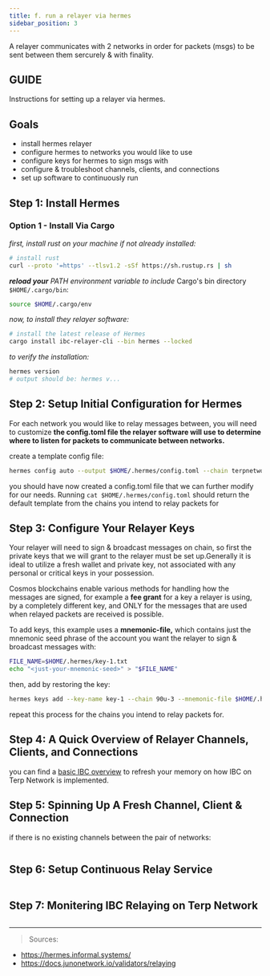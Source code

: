 ```yaml
---
title: f. run a relayer via hermes
sidebar_position: 3
---
```


A relayer communicates with 2 networks in order for packets (msgs) to be sent between them sercurely & with finality.

## GUIDE
Instructions for setting up a relayer via hermes.

## Goals

- install hermes relayer
- configure hermes to networks you would like to use
- configure keys for hermes to sign msgs with
- configure & troubleshoot channels, clients, and connections
- set up software to continuously run

## Step 1: Install Hermes

### Option 1 - Install Via Cargo

*first, install rust on your machine if not already installed:*

```bash
# install rust 
curl --proto '=https' --tlsv1.2 -sSf https://sh.rustup.rs | sh
```

***reload your** PATH environment variable to include* Cargo's bin directory `$HOME/.cargo/bin`:

```bash
source $HOME/.cargo/env
```

*now, to install they relayer software:*

```bash
# install the latest release of Hermes
cargo install ibc-relayer-cli --bin hermes --locked
```

*to verify the installation:*

```bash
hermes version
# output should be: hermes v...
```

## Step 2: Setup Initial Configuration for Hermes

For each network you would like to relay messages between, you will need to customize **the config.toml file the relayer software will use to determine where to listen for packets to communicate between networks.**

create a template config file:

```bash
hermes config auto --output $HOME/.hermes/config.toml --chain terpnetwork secretnetwork
```

you should have now created a config.toml file that we can further modify for our needs. Running `cat $HOME/.hermes/config.toml` should return the default template from the chains you intend to relay packets for



## Step 3: Configure Your Relayer Keys

Your relayer will need to sign & broadcast messages on chain, so first the private keys that we will grant to the relayer must be set up.Generally it is ideal to utilize a fresh wallet and private key, not associated with any personal or critical keys in your possession.

Cosmos blockchains enable various methods for handling how the messages are signed, for example a **fee grant** for a key a relayer is using, by a completely different key, and ONLY for the messages that are used when relayed packets are received is possible.


To add keys, this example uses a **mnemonic-file,** which contains just the mnemonic seed phrase of the account you want the relayer to sign & broadcast messages with:

```bash
FILE_NAME=$HOME/.hermes/key-1.txt
echo "<just-your-mnemonic-seed>" > "$FILE_NAME"
```

then, add by restoring the key:

```bash
hermes keys add --key-name key-1 --chain 90u-3 --mnemonic-file $HOME/.hermes/key-1.txt
```

repeat this process for the chains you intend to relay packets for.

## Step 4: A Quick Overview of Relayer Channels, Clients, and Connections

you can find a [basic IBC overview](./basic-ibc-overview) to refresh your memory on how IBC on Terp Network is implemented.

## Step 5: Spinning Up A Fresh Channel, Client & Connection

if there is no existing channels between the pair of networks:
```sh

```

## Step 6: Setup Continuous Relay Service

```sh

```

## Step 7: Monitering IBC Relaying on Terp Network

```sh

```
___
> Sources:
* https://hermes.informal.systems/
* https://docs.junonetwork.io/validators/relaying
>